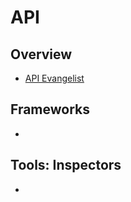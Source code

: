 # API

## Overview

* [API Evangelist](https://apievangelist.com/)

## Frameworks

* []()

## Tools: Inspectors

* []()